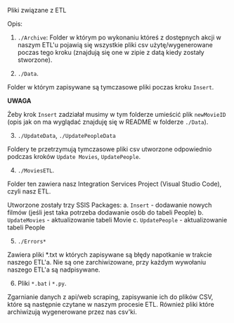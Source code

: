 Pliki związane z ETL

Opis:


1. `./Archive`:
Folder w którym po wykonaniu któreś z dostępnych akcji w naszym ETL'u pojawią się wszystkie pliki csv użytę/wygenerowane poczas tego kroku (znajdują się one w zipie z datą kiedy zostały stworzone).

2. `./Data`.

Folder w którym zapisywane są tymczasowe pliki poczas kroku `Insert`. 

**UWAGA** 

Żeby krok `Insert` zadziałał musimy w tym folderze umieścić plik `newMovieID` (opis jak on ma wyglądać znajduję się w README w folderze `./Data`).

3. `./UpdateData`, `./UpdatePeopleData`

Foldery te przetrzymują tymczasowe pliki csv utworzone odpowiednio podczas kroków `Update Movies`, `UpdatePeople`.

4. `./MoviesETL`.

Folder ten zawiera nasz Integration Services Project (Visual Studio Code), czyli nasz ETL.

Utworzone zostały trzy SSIS Packages:
a. `Insert` - dodawanie nowych filmów (jeśli jest taka potrzeba dodawanie osób do tabeli People)
b. `UpdateMovies` - aktualizowanie tabeli Movie
c. `UpdatePeople` - aktualizowanie tabeli People

5. `./Errors*`

Zawiera pliki *.txt w których zapisywane są błędy napotkanie w trakcie naszego ETL'a. Nie są one zarchiwizowane, przy każdym wywołaniu naszego ETL'a są nadpisywane.

6. Pliki `*.bat` i `*.py`.

Zgarnianie danych z api/web scraping, zapisywanie ich do plików CSV, które są następnie czytane w naszym procesie ETL.
Również pliki które archiwizują wygenerowane przez nas csv'ki.